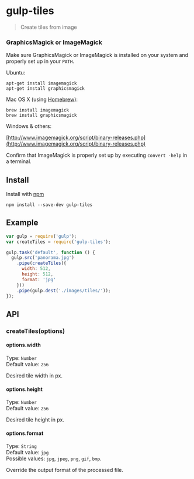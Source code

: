 # gulp-tiles

> Create tiles from image

### GraphicsMagick or ImageMagick
Make sure GraphicsMagick or ImageMagick is installed on your system and properly set up in your `PATH`.

Ubuntu:

```shell
apt-get install imagemagick
apt-get install graphicsmagick
```

Mac OS X (using [Homebrew](http://brew.sh/)):

```shell
brew install imagemagick
brew install graphicsmagick
```

Windows & others: 

[http://www.imagemagick.org/script/binary-releases.php](http://www.imagemagick.org/script/binary-releases.php)

Confirm that ImageMagick is properly set up by executing `convert -help` in a terminal.


## Install

Install with [npm](https://npmjs.org/package/gulp-tiles)

```
npm install --save-dev gulp-tiles
```

## Example

```js
var gulp = require('gulp');
var createTiles = require('gulp-tiles');

gulp.task('default', function () {
  gulp.src('panorama.jpg')
    .pipe(createTiles({ 
      width: 512,
      height: 512,
      format: 'jpg'
    }))
    .pipe(gulp.dest('./images/tiles/'));
});
```

## API

### createTiles(options)

#### options.width

Type: `Number`  
Default value: `256` 

Desired tile width in px.


#### options.height

Type: `Number`  
Default value: `256`

Desired tile height in px.


#### options.format

Type: `String`  
Default value: `jpg`  
Possible values: `jpg`, `jpeg`, `png`, `gif`, `bmp`.

Override the output format of the processed file.




